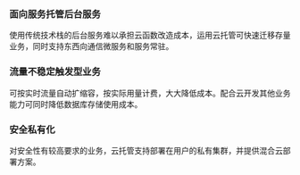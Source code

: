 ### 面向服务托管后台服务
使用传统技术栈的后台服务难以承担云函数改造成本，运用云托管可快速迁移存量业务，同时支持东西向通信微服务和服务常驻。

### 流量不稳定触发型业务
可按实时流量自动扩缩容，按实际用量计费，大大降低成本。配合云开发其他业务能力可同时降低数据库存储使用成本。


### 安全私有化
对安全性有较高要求的业务，云托管支持部署在用户的私有集群，并提供混合云部署方案。



